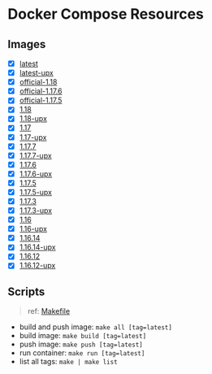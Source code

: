 # Docker Compose Resources

## Images

- [x] [latest](./latest/Dockerfile)
- [x] [latest-upx](./latest-upx/Dockerfile)
- [x] [official-1.18](./official-1.18/Dockerfile)
- [x] [official-1.17.6](./official-1.17.6/Dockerfile)
- [x] [official-1.17.5](./official-1.17.5/Dockerfile)
- [x] [1.18](./1.18/Dockerfile)
- [x] [1.18-upx]((./1.18-upx/Dockerfile))
- [x] [1.17](./1.17/Dockerfile)
- [x] [1.17-upx]((./1.17-upx/Dockerfile))
- [x] [1.17.7](./1.17.7/Dockerfile)
- [x] [1.17.7-upx]((./1.17.7-upx/Dockerfile))
- [x] [1.17.6](./1.17.6/Dockerfile)
- [x] [1.17.6-upx]((./1.17.6-upx/Dockerfile))
- [x] [1.17.5](./1.17.5/Dockerfile)
- [x] [1.17.5-upx]((./1.17.5-upx/Dockerfile))
- [x] [1.17.3](./1.17.3/Dockerfile)
- [x] [1.17.3-upx]((./1.17.3-upx/Dockerfile))
- [x] [1.16](./1.16/Dockerfile)
- [x] [1.16-upx]((./1.16-upx/Dockerfile))
- [x] [1.16.14](./1.16.14/Dockerfile)
- [x] [1.16.14-upx]((./1.16.14-upx/Dockerfile))
- [x] [1.16.12](./1.16.12/Dockerfile)
- [x] [1.16.12-upx]((./1.16.12-upx/Dockerfile))

## Scripts

>ref: [Makefile](./Makefile)

- build and push image: `make all [tag=latest]`
- build image: `make build [tag=latest]`
- push image: `make push [tag=latest]`
- run container: `make run [tag=latest]`
- list all tags: `make | make list`
